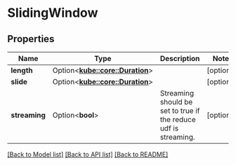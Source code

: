 # SlidingWindow

## Properties

Name | Type | Description | Notes
------------ | ------------- | ------------- | -------------
**length** | Option<[**kube::core::Duration**](kube::core::Duration.md)> |  | [optional]
**slide** | Option<[**kube::core::Duration**](kube::core::Duration.md)> |  | [optional]
**streaming** | Option<**bool**> | Streaming should be set to true if the reduce udf is streaming. | [optional]

[[Back to Model list]](../README.md#documentation-for-models) [[Back to API list]](../README.md#documentation-for-api-endpoints) [[Back to README]](../README.md)


